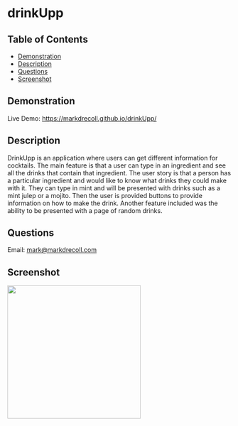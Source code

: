 # drinkUpp
  ## Table of Contents
   - [Demonstration](#Demonstration)
   - [Description](#Description)
   - [Questions](#Questions)
   - [Screenshot](#Screenshot)
## Demonstration
Live Demo: https://markdrecoll.github.io/drinkUpp/
## Description
DrinkUpp is an application where users can get different information for cocktails. The main feature is that a user can type in an ingredient and see all the drinks that contain that ingredient. The user story is that a person has a particular ingredient and would like to know what drinks they could make with it. They can type in mint and will be presented with drinks such as a mint julep or a mojito. Then the user is provided buttons to provide information on how to make the drink. Another feature included was the ability to be presented with a page of random drinks. 
## Questions
Email: mark@markdrecoll.com
## Screenshot
<img src="https://user-images.githubusercontent.com/77694281/121949842-90faca80-cd1e-11eb-83b1-279cf9fb3cde.PNG" width="300px" height="300px">
